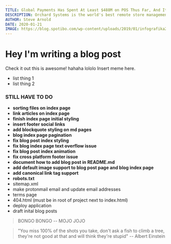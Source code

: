 ```yaml
---
TITLE: Global Payments Has Spent At Least $488M on POS Thus Far, And It’s Looking Like A Total Disaster
DESCRIPTION: Orchard Systems is the world's best remote store management system (RSM). ... Orchard Point of Sale (POS), the Orchard OS device management
AUTHOR: Steve Arnold
DATE: 2020-01-21
IMAGE: https://blog.spotibo.com/wp-content/uploads/2019/01/infografika2019-1.png
---
```


# Hey I'm writing a blog post

Check it out this is awesome!
hahaha lololo
Insert meme here.

-   list thing 1
-   list thing 2

### STILL HAVE TO DO

-   **sorting files on index page**
-   **link articles on index page**
-   **finish index page initial styling**
-   **insert footer social links**
-   **add blockquote styling on md pages**
-   **blog index page pagination**
-   **fix blog post index styling**
-   **fix blog index page text overflow issue**
-   **fix blog post index animation**
-   **fix cross platform footer issue**
-   **document how to add blog post in README.md**
-   **add default image support to blog post page and blog index page**
-   **add canonical link tag support**
-   **robots.txt**
-   sitemap.xml
-   make protonmail email and update email addresses
-   terms page
-   404.html (must be in root of project next to index.html)
-   deploy application
-   draft inital blog posts

> BONGO BONGO -- MOJO JOJO

> "You miss 100% of the shots you take, don't ask a fish to climb a tree, they're not good at that and will think they're stupid" -- Albert Einstein
